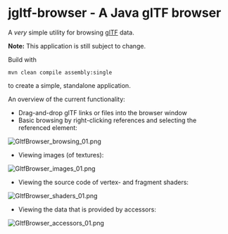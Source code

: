 # jgltf-browser - A Java glTF browser 

A *very* simple utility for browsing 
[glTF](https://github.com/KhronosGroup/glTF/) data.

**Note:** This application is still subject to change.

Build with

    mvn clean compile assembly:single
    
to create a simple, standalone application.


An overview of the current functionality:

* Drag-and-drop glTF links or files into the browser window
* Basic browsing by right-clicking references and selecting the referenced
element:
 
![GltfBrowser_browsing_01.png](https://github.com/javagl/JglTF/blob/master/images/GltfBrowser_browsing_01.png)

* Viewing images (of textures):

![GltfBrowser_images_01.png](https://github.com/javagl/JglTF/blob/master/images/GltfBrowser_images_01.png)


* Viewing the source code of vertex- and fragment shaders:

![GltfBrowser_shaders_01.png](https://github.com/javagl/JglTF/blob/master/images/GltfBrowser_shaders_01.png)


* Viewing the data that is provided by accessors:

![GltfBrowser_accessors_01.png](https://github.com/javagl/JglTF/blob/master/images/GltfBrowser_accessors_01.png)


